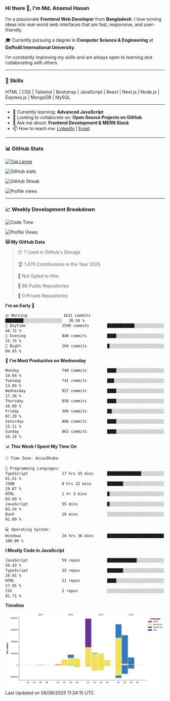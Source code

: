 ### Hi there 👋, I'm Md. Anamul Hasan

I’m a passionate **Frontend Web Developer** from **Bangladesh**. I love turning ideas into real-world web interfaces that are fast, responsive, and user-friendly.

🎓 Currently pursuing a degree in **Computer Science & Engineering** at **Daffodil International University**.

I’m constantly improving my skills and am always open to learning and collaborating with others.

---

### 🚀 Skills
HTML | CSS | Tailwind | Bootstrap | JavaScript | React | Next.js | Node.js | Express.js | MongoDB | MySQL 

---

- 🌱 Currently learning: **Advanced JavaScript**
- 👯 Looking to collaborate on: **Open Source Projects on GitHub**
- 💬 Ask me about: **Frontend Development & MERN Stack**
- 📫 How to reach me: [LinkedIn](https://www.linkedin.com/in/mdanamulhasan201) | [Email](mailto:anamulhasan3625@gmail.com)

---

### 📊 GitHub Stats

[![Top Langs](https://github-readme-stats.vercel.app/api/top-langs/?username=mdanamulhasan201&layout=compact)](https://github.com/anuraghazra/github-readme-stats)

![GitHub stats](https://github-readme-stats.vercel.app/api?username=mdanamulhasan201&show_icons=true&count_private=true&theme=tokyonight)

![GitHub Streak](https://streak-stats.demolab.com?user=mdanamulhasan201&theme=tokyonight)

![Profile views](https://gpvc.arturio.dev/mdanamulhasan201)

---

### 📈 Weekly Development Breakdown

<!--START_SECTION:waka-->
![Code Time](http://img.shields.io/badge/Code%20Time-531%20hrs%2055%20mins-blue)

![Profile Views](http://img.shields.io/badge/Profile%20Views-0-blue)

**🐱 My GitHub Data** 

> 📦 ? Used in GitHub's Storage 
 > 
> 🏆 1,479 Contributions in the Year 2025
 > 
> 🚫 Not Opted to Hire
 > 
> 📜 66 Public Repositories 
 > 
> 🔑 0 Private Repositories 
 > 
**I'm an Early 🐤** 

```text
🌞 Morning                1631 commits        ████████░░░░░░░░░░░░░░░░░   30.58 % 
🌆 Daytime                2598 commits        ████████████░░░░░░░░░░░░░   48.72 % 
🌃 Evening                840 commits         ████░░░░░░░░░░░░░░░░░░░░░   15.75 % 
🌙 Night                  264 commits         █░░░░░░░░░░░░░░░░░░░░░░░░   04.95 % 
```
📅 **I'm Most Productive on Wednesday** 

```text
Monday                   749 commits         ████░░░░░░░░░░░░░░░░░░░░░   14.04 % 
Tuesday                  741 commits         ███░░░░░░░░░░░░░░░░░░░░░░   13.89 % 
Wednesday                927 commits         ████░░░░░░░░░░░░░░░░░░░░░   17.38 % 
Thursday                 858 commits         ████░░░░░░░░░░░░░░░░░░░░░   16.09 % 
Friday                   389 commits         ██░░░░░░░░░░░░░░░░░░░░░░░   07.29 % 
Saturday                 806 commits         ████░░░░░░░░░░░░░░░░░░░░░   15.11 % 
Sunday                   863 commits         ████░░░░░░░░░░░░░░░░░░░░░   16.18 % 
```


📊 **This Week I Spent My Time On** 

```text
🕑︎ Time Zone: Asia/Dhaka

💬 Programming Languages: 
TypeScript               17 hrs 35 mins      ███████████████░░░░░░░░░░   61.51 % 
JSON                     8 hrs 32 mins       ███████░░░░░░░░░░░░░░░░░░   29.87 % 
HTML                     1 hr 3 mins         █░░░░░░░░░░░░░░░░░░░░░░░░   03.69 % 
JavaScript               55 mins             █░░░░░░░░░░░░░░░░░░░░░░░░   03.24 % 
Bash                     18 mins             ░░░░░░░░░░░░░░░░░░░░░░░░░   01.09 % 

💻 Operating System: 
Windows                  28 hrs 36 mins      █████████████████████████   100.00 % 
```

**I Mostly Code in JavaScript** 

```text
JavaScript               59 repos            █████████████░░░░░░░░░░░░   50.43 % 
TypeScript               35 repos            ███████░░░░░░░░░░░░░░░░░░   29.91 % 
HTML                     21 repos            ████░░░░░░░░░░░░░░░░░░░░░   17.95 % 
CSS                      2 repos             ░░░░░░░░░░░░░░░░░░░░░░░░░   01.71 % 
```



**Timeline**

![Lines of Code chart](https://raw.githubusercontent.com/mdanamulhasan201/mdanamulhasan201/main/assets/bar_graph.png)


 Last Updated on 06/08/2025 11:24:15 UTC
<!--END_SECTION:waka-->
